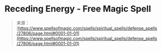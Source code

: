 <!--yml

category: 未分类

date: 2024-06-12 19:17:15

-->

# Receding Energy - Free Magic Spell

> 来源：[https://www.spellsofmagic.com/spells/spiritual_spells/defense_spells/27806/page.html#0001-01-01](https://www.spellsofmagic.com/spells/spiritual_spells/defense_spells/27806/page.html#0001-01-01)
